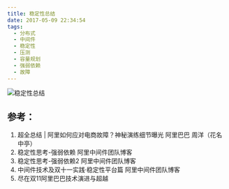 ```yaml
---
title: 稳定性总结
date: 2017-05-09 22:34:54
tags:
  - 分布式
  - 中间件  
  - 稳定性
  - 压测
  - 容量规划
  - 强弱依赖
  - 故障
---
```


![稳定性总结](https://cloud.mail.126.com/dfs/service/stability.jpg?op=thumbFile&uid=www6v@126.com&account=www6v@126.com&file=eyJzIjoiZnM6Y2xvdWRzdG9yYWdlLm1haWwuMTI2OjM4MDAwMDYxMjAzIiwic2YiOiI0ODU2OTEyNjMyNzY6MzgwMDAwNjEyMDMiLCJpIjo5MTg0MjIwNjI2ODg5Mjc1LCJjcyI6eyJ0IjoxLCJ2IjoiYzFjNTk0NmVkMTg4NmEwZmZiZTFiNWNmM2YzMmRhZmYifSwic3oiOjIyODgyOCwiY3QiOjE1NDkwMTU4MzYwNzV9&size=1500x1500 "稳定性总结")

## 参考：

1. 超全总结 | 阿里如何应对电商故障？神秘演练细节曝光 阿里巴巴 周洋（花名中亭）
2. 稳定性思考-强弱依赖 阿里中间件团队博客
3. 稳定性思考-强弱依赖2 阿里中间件团队博客
4. 中间件技术及双十一实践·稳定性平台篇 阿里中间件团队博客
5. 尽在双11阿里巴巴技术演进与超越

